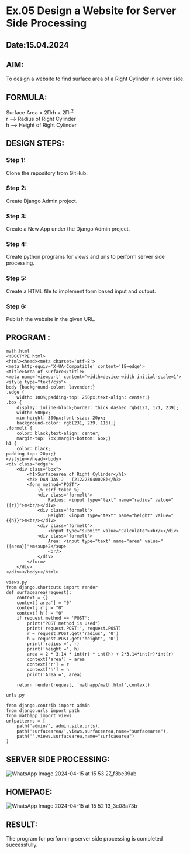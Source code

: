 # Ex.05 Design a Website for Server Side Processing
## Date:15.04.2024

## AIM:
To design a website to find surface area of a Right Cylinder in server side.

## FORMULA:
Surface Area = 2Πrh + 2Πr<sup>2</sup>
<br>r --> Radius of Right Cylinder
<br>h --> Height of Right Cylinder

## DESIGN STEPS:

### Step 1:
Clone the repository from GitHub.

### Step 2:
Create Django Admin project.

### Step 3:
Create a New App under the Django Admin project.

### Step 4:
Create python programs for views and urls to perform server side processing.

### Step 5:
Create a HTML file to implement form based input and output.

### Step 6:
Publish the website in the given URL.

## PROGRAM :
```
math.html
<!DOCTYPE html>
<html><head><meta charset='utf-8'>
<meta http-equiv='X-UA-Compatible' content='IE=edge'>
<title>Area of Surface</title>
<meta name='viewport' content='width=device-width initial-scale=1'>
<style type="text/css">
body {background-color: lavender;}
.edge {
    width: 100%;padding-top: 250px;text-align: center;}
.box {
    display: inline-block;border: thick dashed rgb(123, 171, 239);
    width: 500px;
    min-height: 300px;font-size: 20px;
    background-color: rgb(231, 239, 116);}
.formelt {
    color: black;text-align: center;
    margin-top: 7px;margin-bottom: 6px;}
h1 {
    color: black;
padding-top: 20px;}
</style></head><body>
<div class="edge">
    <div class="box">
        <h1>Surfacearea of Right Cylinder</h1>
        <h3> DAN JAS J   (212223040028)</h3>
        <form method="POST">
            {% csrf_token %}
            <div class="formelt">
                Radius: <input type="text" name="radius" value="{{r}}">m<br/></div>
            <div class="formelt">
                Height: <input type="text" name="height" value="{{h}}">m<br/></div>
            <div class="formelt">
                <input type="submit" value="Calculate"><br/></div>
            <div class="formelt">
                Area: <input type="text" name="area" value="{{area}}">m<sup>2</sup>
                <br/>
            </div>
        </form>
    </div>
</div></body></html>
```
```
views.py
from django.shortcuts import render
def surfacearea(request):
    context = {}
    context['area'] = "0"
    context['r'] = "0"
    context['h'] = "0"
    if request.method == 'POST':
        print("POST method is used")
        print('request.POST:', request.POST)
        r = request.POST.get('radius', '0') 
        h = request.POST.get('height', '0') 
        print('radius =', r)
        print('height =', h)
        area = 2 * 3.14 * int(r) * int(h) + 2*3.14*int(r)*int(r)
        context['area'] = area
        context['r'] = r
        context['h'] = h
        print('Area =', area)
    
    return render(request, 'mathapp/math.html',context)
```
```
urls.py
    
from django.contrib import admin
from django.urls import path
from mathapp import views
urlpatterns = [
    path('admin/', admin.site.urls),
    path('surfacearea/',views.surfacearea,name="surfacearea"),
    path('',views.surfacearea,name="surfcaearea")
]
```

## SERVER SIDE PROCESSING:
![WhatsApp Image 2024-04-15 at 15 53 27_f3be39ab](https://github.com/DanJas10/MathServer/assets/150931233/27a62b82-ea39-44df-9071-daec9897e60b)


## HOMEPAGE:
![WhatsApp Image 2024-04-15 at 15 52 13_3c08a73b](https://github.com/DanJas10/MathServer/assets/150931233/754cfe9e-2bb3-4bcd-baab-6fb925c549ff)


## RESULT:
The program for performing server side processing is completed successfully.
